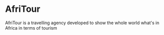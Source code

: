 # AfriTour
AfriTour is a travelling agency developed to show the whole world  what's in Africa in terms of tourism
